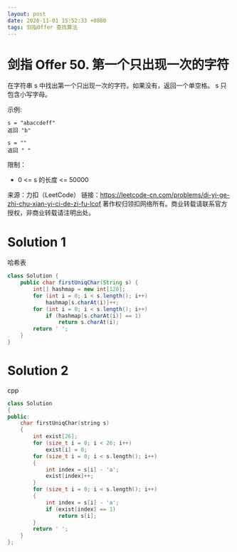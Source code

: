 ```yaml
---
layout: post
date: 2020-11-01 15:52:33 +0800
tags: 剑指Offer 查找算法
---
```


# 剑指 Offer 50. 第一个只出现一次的字符

在字符串 s 中找出第一个只出现一次的字符。如果没有，返回一个单空格。 s 只包含小写字母。

示例:
```
s = "abaccdeff"
返回 "b"

s = "" 
返回 " "
```

限制：
+ 0 <= s 的长度 <= 50000

来源：力扣（LeetCode）
链接：https://leetcode-cn.com/problems/di-yi-ge-zhi-chu-xian-yi-ci-de-zi-fu-lcof
著作权归领扣网络所有。商业转载请联系官方授权，非商业转载请注明出处。

# Solution 1
哈希表  
``` java
class Solution {
    public char firstUniqChar(String s) {
        int[] hashmap = new int[128];
        for (int i = 0; i < s.length(); i++)
            hashmap[s.charAt(i)]++;
        for (int i = 0; i < s.length(); i++)
            if (hashmap[s.charAt(i)] == 1)
                return s.charAt(i);
        return ' ';
    }
}
```

# Solution 2
cpp  
``` cpp
class Solution
{
public:
    char firstUniqChar(string s)
    {
        int exist[26];
        for (size_t i = 0; i < 26; i++)
            exist[i] = 0;
        for (size_t i = 0; i < s.length(); i++)
        {
            int index = s[i] - 'a';
            exist[index]++;
        }
        for (size_t i = 0; i < s.length(); i++)
        {
            int index = s[i] - 'a';
            if (exist[index] == 1)
                return s[i];
        }
        return ' ';
    }
};
```